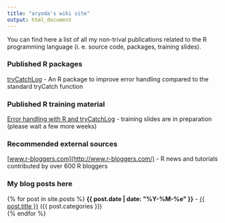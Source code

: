 ```yaml
---
title: "aryoda's wiki site"
output: html_document
---
```



You can find here a list of all my non-trival publications related to the R programming language
(i. e. source code, packages, training slides).



### Published R packages

[tryCatchLog](https://github.com/aryoda/tryCatchLog) - An R package to improve error handling compared to the standard tryCatch function



### Published R training material

[Error handling with R and tryCatchLog](https://github.com/aryoda/R_trainings) - training slides are in preparation (please wait a few more weeks)



### Recommended external sources

[www.r-bloggers.com](http://www.r-bloggers.com/) - R news and tutorials contributed by over 600 R bloggers




### My blog posts here

<p>
{% for post in site.posts %}
    <strong>{{ post.date | date: "%Y-%M-%e" }}</strong> - <a href="{{ post.url }}">{{ post.title }}</a> ({{ post.categories }}) <br>
{% endfor %}
</p>

